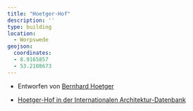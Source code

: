 ```yaml
---
title: "Hoetger-Hof"
description: ''
type: building
location:
  - Worpswede
geojson:
  coordinates:
  - 8.9165857
  - 53.2108673
---
```


* Entworfen von [Bernhard Hoetger](/tags/Bernhard-Hoetger)

* [Hoetger-Hof in der Internationalen Architektur-Datenbank](https://deu.archinform.net/projekte/6365.htm)
